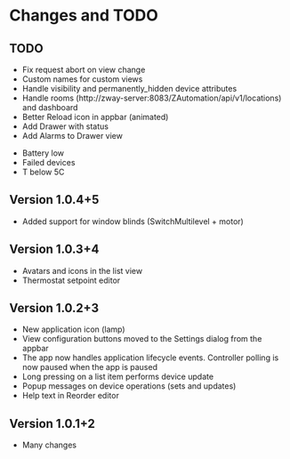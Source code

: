 # Changes and TODO

## TODO

* Fix request abort on view change
* Custom names for custom views
* Handle visibility and permanently_hidden device attributes
* Handle rooms (http://zway-server:8083/ZAutomation/api/v1/locations) and dashboard
* Better Reload icon in appbar (animated)
* Add Drawer with status
* Add Alarms to Drawer view
 - Battery low
 - Failed devices
 - T below 5C
 
## Version 1.0.4+5

* Added support for window blinds (SwitchMultilevel + motor)

## Version 1.0.3+4

* Avatars and icons in the list view
* Thermostat setpoint editor

## Version 1.0.2+3

* New application icon (lamp)
* View configuration buttons moved to the Settings dialog from the appbar
* The app now handles application lifecycle events. Controller polling is now paused when the app is paused
* Long pressing on a list item performs device update
* Popup messages on device operations (sets and updates)
* Help text in Reorder editor 

## Version 1.0.1+2

* Many changes